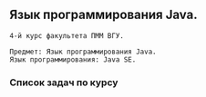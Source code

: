## Язык программирования Java.

```
4-й курс факультета ПММ ВГУ.

Предмет: Язык программирования Java.
Язык программирования: Java SE.
```

### Список задач по курсу

